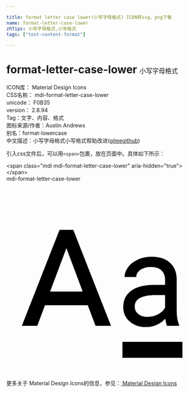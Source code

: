 ```yaml
---

title: format letter case lower(小写字母格式) ICON转svg、png下载
name: format-letter-case-lower
zhTips: 小写字母格式,小写格式
tags: ["text-content-format"]

---
```


# format-letter-case-lower  <small style="font-size: 60%;font-weight: 100">小写字母格式</small>


<div class="detail-page">
<p>
<span>
ICON库：
<span class="badge-secondary badge">Material Design Icons</span> 
</span>
<br/>
<span>
CSS名称：
<span class="badge-secondary badge">mdi-format-letter-case-lower</span> 
</span>
<br/>
<span>
unicode：
<span class="badge-secondary badge">F0B35</span> 
<copy-btn content='F0B35' btn-title=""></copy-btn>
<copy-btn :content='String.fromCodePoint(parseInt("F0B35", 16))' btn-title="复制U"></copy-btn>
</span>
<br/>
<span>
version：
<span class="badge-secondary badge">2.8.94</span> 
</span><br/><span>Tag：<span class="badge-light badge"><router-link to="/tags/text-content-format.html">文字、内容、格式</router-link></span></span>
<br/>
<span>图标来源/作者：<span class="badge-light badge">Austin Andrews</span></span> 
<br/>
<span>别名：<span class="badge-light badge">format-lowercase</span></span><br/><span class="zh-detail">中文描述：<span class="badge-primary badge">小写字母格式</span><span class="badge-primary badge">小写格式</span><span class="help-link"><span>帮助改进</span>(<a href="https://gitee.com/liuwave/icon-helper/edit/master/json/material/format-letter-case-lower.json" target="_blank" rel="noopener noreferrer">gitee</a><a href="https://github.com/liuwave/icon-helper/edit/master/json/material/format-letter-case-lower.json" target="_blank" rel="noopener noreferrer">github</a></span>)</span><br/>
</p>
</div>
<div class="alert alert-dark">
  <i class="mdi mdi-format-letter-case-lower mdi-48px"></i>
  <i class="mdi mdi-format-letter-case-lower mdi-36px"></i>
  <i class="mdi mdi-format-letter-case-lower mdi-24px"></i>
  <i class="mdi mdi-format-letter-case-lower mdi-18px"></i>
</div>
<div>
  <p>引入css文件后，可以用<code>&lt;span&gt;</code>包裹，放在页面中。具体如下所示：    
  </p>
  <div class="alert alert-primary" style="font-size: 14px">
    &lt;span class="mdi mdi-format-letter-case-lower" aria-hidden="true"&gt;&lt;/span&gt;
    <copy-btn content='<span class="mdi mdi-format-letter-case-lower" aria-hidden="true"></span>'></copy-btn>
  </div>
  <div class="alert alert-secondary">
    <i class="mdi mdi-format-letter-case-lower"
    style="font-size: 24px"
    aria-hidden="true"></i> mdi-format-letter-case-lower
    <copy-btn content="mdi-format-letter-case-lower" btn-title="复制图标名称"></copy-btn>
  </div>
</div>
<div id="svg" class="svg-wrap">
<svg xmlns="http://www.w3.org/2000/svg" viewBox="0 0 24 24"><path d="M20.06,18C20,17.83 19.91,17.54 19.86,17.11C19.19,17.81 18.38,18.16 17.45,18.16C16.62,18.16 15.93,17.92 15.4,17.45C14.87,17 14.6,16.39 14.6,15.66C14.6,14.78 14.93,14.1 15.6,13.61C16.27,13.12 17.21,12.88 18.43,12.88H19.83V12.24C19.83,11.75 19.68,11.36 19.38,11.07C19.08,10.78 18.63,10.64 18.05,10.64C17.53,10.64 17.1,10.76 16.75,11C16.4,11.25 16.23,11.54 16.23,11.89H14.77C14.77,11.46 14.92,11.05 15.22,10.65C15.5,10.25 15.93,9.94 16.44,9.71C16.95,9.5 17.5,9.36 18.13,9.36C19.11,9.36 19.87,9.6 20.42,10.09C20.97,10.58 21.26,11.25 21.28,12.11V16C21.28,16.8 21.38,17.42 21.58,17.88V18H20.06M17.66,16.88C18.11,16.88 18.54,16.77 18.95,16.56C19.35,16.35 19.65,16.07 19.83,15.73V14.16H18.7C16.93,14.16 16.04,14.63 16.04,15.57C16.04,16 16.19,16.3 16.5,16.53C16.8,16.76 17.18,16.88 17.66,16.88M5.46,13.71H9.53L7.5,8.29L5.46,13.71M6.64,6H8.36L13.07,18H11.14L10.17,15.43H4.82L3.86,18H1.93L6.64,6M22,20V22H14.5V20H22Z" /></svg>
</div>
<detail full-name='mdi-format-letter-case-lower'></detail>
    
<div><p>更多关于 Material Design Icons的信息，参见：<a target="_blank" href="https://iconhelper.cn/material.html"> Material Design Icons</a>
</p></div>
